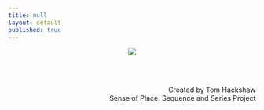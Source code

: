 ```yaml
---
title: null
layout: default
published: true
---
```


<center>

<img src="https://farm6.staticflickr.com/5832/20599299922_dd021134f4_c.jpg">

<center>

<br><br>

<div align="right">
Created by Tom Hackshaw
<br>
Sense of Place: Sequence and Series Project

